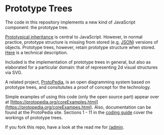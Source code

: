 # Prototype Trees

The code in this repository implements a new kind of JavaScript component: the prototype tree.
 
[Prototypical inheritance](https://protopedia.org/doc/inherit.html) is central to JavaScript. However, in normal practice, prototype structure is missing from stored (e.g, [JSON](https://www.json.org/)) versions of objects. Prototype trees, however, retain prototype structure when stored. [Here](https://medium.com/dailyjs/prototype-trees-as-javascript-components-fad6c8fb4454) is a technical description.

Included is the implementation of prototype trees in general, but also as elaborated for a particular domain: that of representing 2d visual structures via SVG. 

A related project, [ProtoPedia](https://protopedia.org), is  an open diagramming system based on prototype trees, and consitututes a proof of concept for the technology.

Simple examples of using this code (only the open source part) appear over at [https://protopedia.org/coreExamples.html](https://protopedia.org/coreExampes.html).
Also, documentation can be found at the ProtoPedia site. Sections 1 - 11  in the [coding guide](https://protopedia.org/doc/code.html) cover the workings of prototype trees.

If you fork this repo, have a look at the read me for [/admin](../../tree/master/admin).